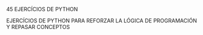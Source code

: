 45 EJERCÍCIOS DE PYTHON

EJERCÍCIOS DE PYTHON PARA REFORZAR LA LÓGICA DE PROGRAMACIÓN
Y REPASAR CONCEPTOS